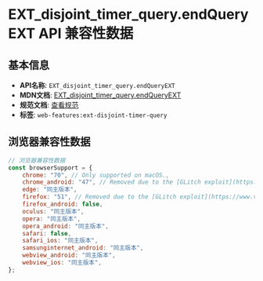# EXT_disjoint_timer_query.endQueryEXT API 兼容性数据

## 基本信息

- **API名称**: `EXT_disjoint_timer_query.endQueryEXT`
- **MDN文档**: [EXT_disjoint_timer_query.endQueryEXT](https://developer.mozilla.org/docs/Web/API/EXT_disjoint_timer_query/endQueryEXT)
- **规范文档**: [查看规范](https://registry.khronos.org/webgl/extensions/EXT_disjoint_timer_query/)
- **标签**: `web-features:ext-disjoint-timer-query`

## 浏览器兼容性数据

```javascript
// 浏览器兼容性数据
const browserSupport = {
    chrome: "70", // Only supported on macOS.,
    chrome_android: "47", // Removed due to the [GLitch exploit](https://www.vusec.net/projects/glitch/).,
    edge: "同主版本",
    firefox: "51", // Removed due to the [GLitch exploit](https://www.vusec.net/projects/glitch/).,
    firefox_android: false,
    oculus: "同主版本",
    opera: "同主版本",
    opera_android: "同主版本",
    safari: false,
    safari_ios: "同主版本",
    samsunginternet_android: "同主版本",
    webview_android: "同主版本",
    webview_ios: "同主版本",
};

```

